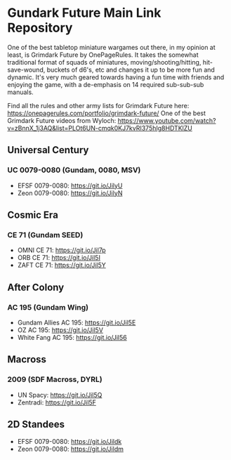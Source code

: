 # Gundark Future Main Link Repository

One of the best tabletop miniature wargames out there, in my opinion at least, is Grimdark Future by OnePageRules.  It takes the somewhat traditional format of squads of miniatures, moving/shooting/hitting, hit-save-wound, buckets of d6's, etc and changes it up to be more fun and dynamic.  It's very much geared towards having a fun time with friends and enjoying the game, with a de-emphasis on 14 required sub-sub-sub manuals. 

Find all the rules and other army lists for Grimdark Future here: https://onepagerules.com/portfolio/grimdark-future/ 
One of the best Grimdark Future videos from Wyloch: https://www.youtube.com/watch?v=zBnnX_1j3AQ&list=PLOt6UN-cmqk0KJ7kvRI375hIg8HDTKlZU

## Universal Century
### UC 0079-0080 (Gundam, 0080, MSV)
- EFSF 0079-0080: https://git.io/JilyU
- Zeon 0079-0080: https://git.io/JilyN

## Cosmic Era
### CE 71 (Gundam SEED)
- OMNI CE 71: https://git.io/Jil7p
- ORB CE 71: https://git.io/Jil5I
- ZAFT CE 71: https://git.io/Jil5Y

## After Colony
### AC 195 (Gundam Wing)
- Gundam Allies AC 195: https://git.io/Jil5E
- OZ AC 195: https://git.io/Jil5V
- White Fang AC 195: https://git.io/Jil56

## Macross
### 2009 (SDF Macross, DYRL)
- UN Spacy: https://git.io/Jil5Q
- Zentradi: https://git.io/Jil5F

## 2D Standees
- EFSF 0079-0080: https://git.io/Jildk
- Zeon 0079-0080: https://git.io/Jildm
